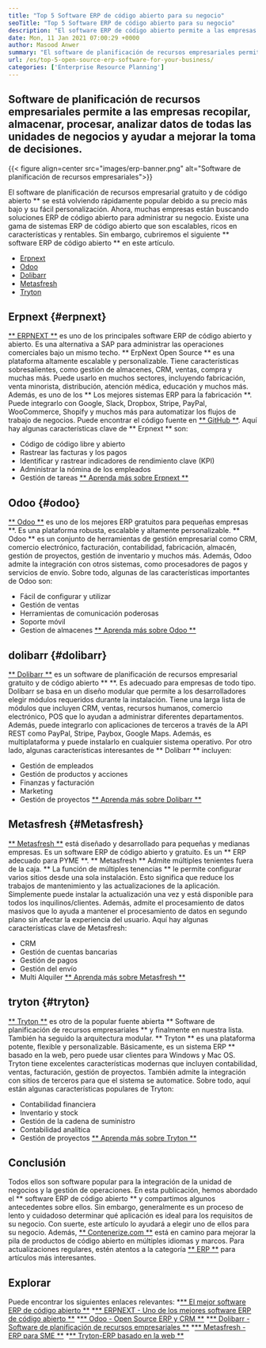 ```yaml
---
title: "Top 5 Software ERP de código abierto para su negocio" 
seoTitle: "Top 5 Software ERP de código abierto para su negocio" 
description: "El software ERP de código abierto permite a las empresas integrar y administrar todas las unidades de negocios desde una sola suite de manera rentable." 
date: Mon, 11 Jan 2021 07:00:29 +0000
author: Masood Anwer
summary: "El software de planificación de recursos empresariales permite a las empresas recopilar, almacenar, procesar, analizar datos de todas las unidades de negocios y ayudar a mejorar la toma de decisiones." 
url: /es/top-5-open-source-erp-software-for-your-business/
categories: ['Enterprise Resource Planning']
---
```


## Software de planificación de recursos empresariales permite a las empresas recopilar, almacenar, procesar, analizar datos de todas las unidades de negocios y ayudar a mejorar la toma de decisiones.

{{< figure align=center src="images/erp-banner.png" alt="Software de planificación de recursos empresariales">}}

El software de planificación de recursos empresarial gratuito y de código abierto ** se está volviendo rápidamente popular debido a su precio más bajo y su fácil personalización. Ahora, muchas empresas están buscando soluciones ERP de código abierto para administrar su negocio. Existe una gama de sistemas ERP de código abierto que son escalables, ricos en características y rentables. Sin embargo, cubriremos el siguiente ** software ERP de código abierto ** en este artículo.
  * [Erpnext][1]
  * [Odoo][2]
  * [Dolibarr][3]
  * [Metasfresh][4]
  * [Tryton][5]

## Erpnext {#erpnext}
[** ERPNEXT **][6] es uno de los principales software ERP de código abierto y abierto. Es una alternativa a SAP para administrar las operaciones comerciales bajo un mismo techo. ** ErpNext Open Source ** es una plataforma altamente escalable y personalizable. Tiene características sobresalientes, como gestión de almacenes, CRM, ventas, compra y muchas más. Puede usarlo en muchos sectores, incluyendo fabricación, venta minorista, distribución, atención médica, educación y muchos más. Además, es uno de los ** Los mejores sistemas ERP para la fabricación **. Puede integrarlo con Google, Slack, Dropbox, Stripe, PayPal, WooCommerce, Shopify y muchos más para automatizar los flujos de trabajo de negocios. Puede encontrar el código fuente en [** GitHub **][7].
Aquí hay algunas características clave de ** Erpnext ** son:
  * Código de código libre y abierto
  * Rastrear las facturas y los pagos
  * Identificar y rastrear indicadores de rendimiento clave (KPI)
  * Administrar la nómina de los empleados
  * Gestión de tareas
[** Aprenda más sobre Erpnext **][8]

## Odoo {#odoo}
[** Odoo **][9] es uno de los mejores ERP gratuitos para pequeñas empresas **. Es una plataforma robusta, escalable y altamente personalizable. ** Odoo ** es un conjunto de herramientas de gestión empresarial como CRM, comercio electrónico, facturación, contabilidad, fabricación, almacén, gestión de proyectos, gestión de inventario y muchos más. Además, Odoo admite la integración con otros sistemas, como procesadores de pagos y servicios de envío.
Sobre todo, algunas de las características importantes de Odoo son:
  * Fácil de configurar y utilizar
  * Gestión de ventas
  * Herramientas de comunicación poderosas
  * Soporte móvil
  * Gestion de almacenes
[** Aprenda más sobre Odoo **][10]

## dolibarr {#dolibarr}
[** Dolibarr **][11] es un software de planificación de recursos empresarial gratuito y de código abierto ** **. Es adecuado para empresas de todo tipo. Dolibarr se basa en un diseño modular que permite a los desarrolladores elegir módulos requeridos durante la instalación. Tiene una larga lista de módulos que incluyen CRM, ventas, recursos humanos, comercio electrónico, POS que lo ayudan a administrar diferentes departamentos. Además, puede integrarlo con aplicaciones de terceros a través de la API REST como PayPal, Stripe, Paybox, Google Maps. Además, es multiplataforma y puede instalarlo en cualquier sistema operativo.
Por otro lado, algunas características interesantes de ** Dolibarr ** incluyen:
  * Gestión de empleados
  * Gestión de productos y acciones
  * Finanzas y facturación
  * Marketing
  * Gestión de proyectos
[** Aprenda más sobre Dolibarr **][12]

## Metasfresh {#Metasfresh}
[** Metasfresh **][13] está diseñado y desarrollado para pequeñas y medianas empresas. Es un software ERP de código abierto y gratuito. Es un ** ERP adecuado para PYME **. ** Metasfresh ** Admite múltiples tenientes fuera de la caja. ** La función de múltiples tenencias ** le permite configurar varios sitios desde una sola instalación. Esto significa que reduce los trabajos de mantenimiento y las actualizaciones de la aplicación. Simplemente puede instalar la actualización una vez y está disponible para todos los inquilinos/clientes. Además, admite el procesamiento de datos masivos que lo ayuda a mantener el procesamiento de datos en segundo plano sin afectar la experiencia del usuario.
Aquí hay algunas características clave de Metasfresh:
  * CRM
  * Gestión de cuentas bancarias
  * Gestión de pagos
  * Gestión del envío
  * Multi Alquiler
[** Aprenda más sobre Metasfresh **][14]

## tryton {#tryton}
[** Tryton **][15] es otro de la popular fuente abierta ** Software de planificación de recursos empresariales ** y finalmente en nuestra lista. También ha seguido la arquitectura modular. ** Tryton ** es una plataforma potente, flexible y personalizable. Básicamente, es un sistema ERP ** basado en la web, pero puede usar clientes para Windows y Mac OS. Tryton tiene excelentes características modernas que incluyen contabilidad, ventas, facturación, gestión de proyectos. También admite la integración con sitios de terceros para que el sistema se automatice.
Sobre todo, aquí están algunas características populares de Tryton:
  * Contabilidad financiera
  * Inventario y stock
  * Gestión de la cadena de suministro
  * Contabilidad analítica
  * Gestión de proyectos
[** Aprenda más sobre Tryton **][16]

## Conclusión
Todos ellos son software popular para la integración de la unidad de negocios y la gestión de operaciones. En esta publicación, hemos abordado el ** software ERP de código abierto ** y compartimos algunos antecedentes sobre ellos. Sin embargo, generalmente es un proceso de lento y cuidadoso determinar qué aplicación es ideal para los requisitos de su negocio. Con suerte, este artículo lo ayudará a elegir uno de ellos para su negocio.
Además, [** Contenerize.com **][17] está en camino para mejorar la pila de productos de código abierto en múltiples idiomas y marcos. Para actualizaciones regulares, estén atentos a la categoría [** ERP **][18] para artículos más interesantes.

## Explorar
Puede encontrar los siguientes enlaces relevantes:
  *[** El mejor software ERP de código abierto **][19]
  *[** ERPNEXT - Uno de los mejores software ERP de código abierto **][20]
  *[** Odoo - Open Source ERP y CRM **][21]
  *[** Dolibarr - Software de planificación de recursos empresariales **][12]
  *[** Metasfresh - ERP para SME **][14]
  *[** Tryton-ERP basado en la web **][16]

  
[1]: #ERPNext
[2]: #Odoo
[3]: #Dolibarr
[4]: #metasfresh
[5]: #Tryton
[6]: https://products.containerize.com/erp/erpnext/
[7]: https://github.com/frappe/erpnext
[8]: https://erpnext.com/
[9]: https://products.containerize.com/erp/odoo/
[10]: https://www.odoo.com
[11]: https://products.containerize.com/erp/dolibarr/
[12]: https://products.containerize.com/erp/dolibarr
[13]: https://products.containerize.com/erp/metasfresh/
[14]: https://products.containerize.com/erp/metasfresh
[15]: https://products.containerize.com/erp/tryton/
[16]: https://products.containerize.com/erp/tryton
[17]: https://containerize.com
[18]: https://blog.containerize.com/category/enterprise-resource-planning/
[19]: https://products.containerize.com/erp
[20]: https://products.containerize.com/erp/erpnext
[21]: https://products.containerize.com/erp/odoo
